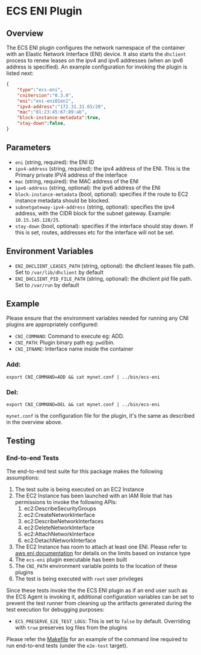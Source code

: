 # ECS ENI Plugin

## Overview

The ECS ENI plugin configures the network namespace of the container with an
Elastic Network Interface (ENI) device. It also starts the `dhclient` process to
renew leases on the ipv4 and ipv6 addresses (when an ipv6 address is specified).
An example configuration for invoking the plugin is listed next:
```json
{
    "type":"ecs-eni",
    "cniVersion":"0.3.0",
    "eni":"eni-eni01en1",
    "ipv4-address":"172.31.31.65/20",
    "mac":"01:23:45:67:89:ab",
    "block-instance-metadata":true,
    "stay-down":false,
}
```

## Parameters
* `eni` (string, required): the ENI ID
* `ipv4-address` (string, required): the ipv4 address of the ENI. This is the
Primary private IPV4 address of the interface
* `mac` (string, required): the MAC address of the ENI
* `ipv6-address` (string, optional): the ipv6 address of the ENI
* `block-instance-metadata` (bool, optional): specifies if the route to EC2 
  instance metadata should be blocked.
* `subnetgateway-ipv4-address` (string, optional): specifies the ipv4 address, 
  with the CIDR block for the subnet gateway. Example: `10.15.145.128/25`.
* `stay-down` (bool, optional): specifies if the interface should stay down. If
  this is set, routes, addresses etc for the interface will not be set.

## Environment Variables
* `ENI_DHCLIENT_LEASES_PATH` (string, optional): the dhclient leases file path.
Set to `/var/lib/dhclient` by default
* `ENI_DHCLIENT_PID_FILE_PATH` (string, optional): the dhclient pid file path.
Set to `/var/run` by default  

## Example
Please ensure that the environment variables needed for running any CNI plugins
are appropriately configured:
* `CNI_COMMAND`: Command to execute eg: ADD.
* `CNI_PATH`: Plugin binary path eg: `pwd`/bin.
* `CNI_IFNAME`: Interface name inside the container

### Add:
```
export CNI_COMMAND=ADD && cat mynet.conf | ../bin/ecs-eni
```

### Del:
```
export CNI_COMMAND=DEL && cat mynet.conf | ../bin/ecs-eni
```

`mynet.conf` is the configuration file for the plugin, it's the same as described
in the overview above.

## Testing

### End-to-end Tests

The end-to-end test suite for this package makes the following assumptions:
1. The test suite is being executed on an EC2 Instance
2. The EC2 Instance has been launched with an IAM Role that has permissions to
   invoke the following APIs:
   1. ec2:DescribeSecurityGroups
   2. ec2:CreateNetworkInterface
   3. ec2:DescribeNetworkInterfaces
   4. ec2:DeleteNetworkInterface
   5. ec2:AttachNetworkInterface
   6. ec2:DetachNetworkInterface
3. The EC2 Instance has room to attach at least one ENI. Please refer to 
[aws eni documentation](http://docs.aws.amazon.com/AWSEC2/latest/UserGuide/using-eni.html#AvailableIpPerENI) for details on the limits based on instance type
4. The `ecs-eni` plugin executable has been built
5. The `CNI_PATH` environment variable points to the location of these plugins
6. The test is being executed with `root` user privileges

Since these tests invoke the the ECS ENI plugin as if an end user such as 
the ECS Agent is invoking it, additional configuration variables can be set to 
prevent the test runner from cleaning up the artifacts generated during the test 
execution for debugging purposes: 
* `ECS_PRESERVE_E2E_TEST_LOGS`: This is set to `false` by default.
Overriding with `true` preserves log files from the plugins

Please refer the [Makefile](../../Makefile) for an example of the command line required to
run end-to-end tests (under the `e2e-test` target).
